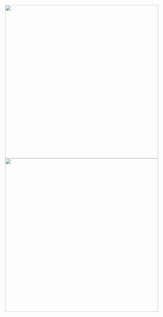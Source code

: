 <img src ="images/duckonaswim_photo1.jpg" height=auto width=500>
<img src ="images/duckonaswim_image2.jpg" height=auto width=500>